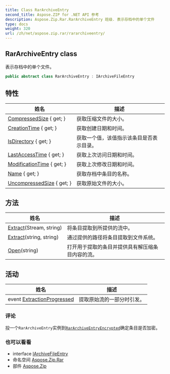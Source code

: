 ```yaml
---
title: Class RarArchiveEntry
second_title: Aspose.ZIP for .NET API 参考
description: Aspose.Zip.Rar.RarArchiveEntry 班级. 表示存档中的单个文件
type: docs
weight: 320
url: /zh/net/aspose.zip.rar/rararchiveentry/
---
```

## RarArchiveEntry class

表示存档中的单个文件。

```csharp
public abstract class RarArchiveEntry : IArchiveFileEntry
```

## 特性

| 姓名 | 描述 |
| --- | --- |
| [CompressedSize](../../aspose.zip.rar/rararchiveentry/compressedsize/) { get; } | 获取压缩文件的大小。 |
| [CreationTime](../../aspose.zip.rar/rararchiveentry/creationtime/) { get; } | 获取创建日期和时间。 |
| [IsDirectory](../../aspose.zip.rar/rararchiveentry/isdirectory/) { get; } | 获取一个值，该值指示该条目是否表示目录。 |
| [LastAccessTime](../../aspose.zip.rar/rararchiveentry/lastaccesstime/) { get; } | 获取上次访问日期和时间。 |
| [ModificationTime](../../aspose.zip.rar/rararchiveentry/modificationtime/) { get; } | 获取上次修改日期和时间。 |
| [Name](../../aspose.zip.rar/rararchiveentry/name/) { get; } | 获取存档中条目的名称。 |
| [UncompressedSize](../../aspose.zip.rar/rararchiveentry/uncompressedsize/) { get; } | 获取原始文件的大小。 |

## 方法

| 姓名 | 描述 |
| --- | --- |
| [Extract](../../aspose.zip.rar/rararchiveentry/extract/#extract_1)(Stream, string) | 将条目提取到所提供的流中。 |
| [Extract](../../aspose.zip.rar/rararchiveentry/extract/#extract)(string, string) | 通过提供的路径将条目提取到文件系统。 |
| [Open](../../aspose.zip.rar/rararchiveentry/open/)(string) | 打开用于提取的条目并提供具有解压缩条目内容的流。 |

## 活动

| 姓名 | 描述 |
| --- | --- |
| event [ExtractionProgressed](../../aspose.zip.rar/rararchiveentry/extractionprogressed/) | 提取原始流的一部分时引发。 |

### 评论

投一个`RarArchiveEntry`实例到[`RarArchiveEntryEncrypted`](../rararchiveentryencrypted/)确定条目是否加密。

### 也可以看看

* interface [IArchiveFileEntry](../../aspose.zip/iarchivefileentry/)
* 命名空间 [Aspose.Zip.Rar](../../aspose.zip.rar/)
* 部件 [Aspose.Zip](../../)


